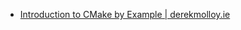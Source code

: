 

- [Introduction to CMake by Example | derekmolloy.ie](http://derekmolloy.ie/hello-world-introductions-to-cmake/)




